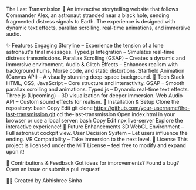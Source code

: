 The Last Transmission 🚀
An interactive storytelling website that follows Commander Alex, an astronaut stranded near a black hole, sending fragmented distress signals to Earth. The experience is designed with dynamic text effects, parallax scrolling, real-time animations, and immersive audio.


✨ Features
Engaging Storyline – Experience the tension of a lone astronaut's final messages.
Typed.js Integration – Simulates real-time distress transmissions.
Parallax Scrolling (GSAP) – Creates a dynamic and immersive environment.
Audio & Glitch Effects – Enhances realism with background hums, Morse code, and static distortions.
Starfield Animation (Canvas API) – A visually stunning deep-space background.
🚀 Tech Stack
HTML, CSS, JavaScript – Core structure and interactivity.
GSAP – Smooth parallax scrolling and animations.
Typed.js – Dynamic real-time text effects.
Three.js (Upcoming) – 3D visualization for deeper immersion.
Web Audio API – Custom sound effects for realism.
🔧 Installation & Setup
Clone the repository:
bash
Copy
Edit
git clone https://github.com/your-username/the-last-transmission.git
cd the-last-transmission
Open index.html in your browser or use a local server:
bash
Copy
Edit
npx live-server
Explore the interactive experience!
📌 Future Enhancements
3D WebGL Environment – Full astronaut cockpit view.
User Decision System – Let users influence the ending.
VR Compatibility – Take immersion to the next level.
📜 License
This project is licensed under the MIT License – feel free to modify and expand upon it!

📩 Contributions & Feedback
Got ideas for improvements? Found a bug? Open an issue or submit a pull request!

👨‍💻 Created by Abhishree Sinha
